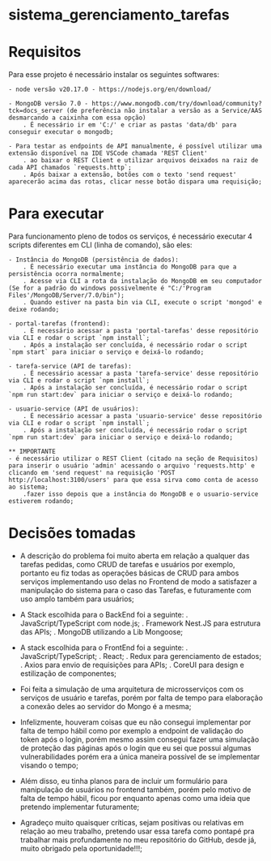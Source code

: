 # sistema_gerenciamento_tarefas

Requisitos
==========
Para esse projeto é necessário instalar os seguintes softwares: 

    - node versão v20.17.0 - https://nodejs.org/en/download/
    
    - MongoDB versão 7.0 - https://www.mongodb.com/try/download/community?tck=docs_server (de preferência não instalar a versão as a Service/AAS desmarcando a caixinha com essa opção)
        . É necessário ir em 'C:/' e criar as pastas 'data/db' para conseguir executar o mongodb;

    - Para testar as endpoints de API manualmente, é possível utilizar uma extensão disponível na IDE VSCode chamada 'REST Client'
        . ao baixar o REST Client e utilizar arquivos deixados na raiz de cada API chamados `requests.http`;
        . Após baixar a extensão, botões com o texto 'send request' aparecerão acima das rotas, clicar nesse botão dispara uma requisição;

Para executar
=============
Para funcionamento pleno de todos os serviços, é necessário executar 4 scripts diferentes em CLI (linha de comando), são eles:

    - Instância do MongoDB (persistência de dados):
        . É necessário executar uma instância do MongoDB para que a persistência ocorra normalmente;
        . Acesse via CLI a rota da instalação do MongoDB em seu computador (Se for a padrão do windows possivelmente é "C:/'Program Files'/MongoDB/Server/7.0/bin");
        . Quando estiver na pasta bin via CLI, execute o script 'mongod' e deixe rodando; 
    
    - portal-tarefas (frontend):
        . É necessário acessar a pasta 'portal-tarefas' desse repositório via CLI e rodar o script `npm install`;
        . Após a instalação ser concluída, é necessário rodar o script `npm start` para iniciar o serviço e deixá-lo rodando;
    
    - tarefa-service (API de tarefas):
        . É necessário acessar a pasta 'tarefa-service' desse repositório via CLI e rodar o script `npm install`;
        . Após a instalação ser concluída, é necessário rodar o script `npm run start:dev` para iniciar o serviço e deixá-lo rodando;

    - usuario-service (API de usuários):
        . É necessário acessar a pasta 'usuario-service' desse repositório via CLI e rodar o script `npm install`;
        . Após a instalação ser concluída, é necessário rodar o script `npm run start:dev` para iniciar o serviço e deixá-lo rodando;

    ** IMPORTANTE
    - é necessário utilizar o REST Client (citado na seção de Requisitos) para inserir o usuário 'admin' acessando o arquivo 'requests.http' e clicando em 'send request' na requisição 'POST http://localhost:3100/users' para que essa sirva como conta de acesso ao sistema;
        .fazer isso depois que a instância do MongoDB e o usuario-service estiverem rodando;

Decisões tomadas
================

- A descrição do problema foi muito aberta em relação a qualquer das tarefas pedidas, como CRUD de tarefas e usuários por exemplo, portanto eu fiz todas as operações básicas de CRUD para ambos serviços implementando uso delas no Frontend de modo a satisfazer a manipulação do sistema para o caso das Tarefas, e futuramente com uso amplo também para usuários;

- A Stack escolhida para o BackEnd foi a seguinte:
    . JavaScript/TypeScript com node.js;
    . Framework Nest.JS para estrutura das APIs;
    . MongoDB utilizando a Lib Mongoose;

- A stack escolhida para o FrontEnd foi a seguinte:
    . JavaScript/TypeScript;
    . React;
    . Redux para gerenciamento de estados;
    . Axios para envio de requisições para APIs;
    . CoreUI para design e estilização de componentes;

- Foi feita a simulação de uma arquitetura de microsserviços com os serviços de usuário e tarefas, porém por falta de tempo para elaboração a conexão deles ao servidor do Mongo é a mesma;

- Infelizmente, houveram coisas que eu não consegui implementar por falta de tempo hábil como por exemplo a endpoint de validação do token após o login, porém mesmo assim consegui fazer uma simulação de proteção das páginas após o login que eu sei que possui algumas vulnerabilidades porém era a única maneira possível de se implementar visando o tempo;

- Além disso, eu tinha planos para de incluir um formulário para manipulação de usuários no frontend também, porém pelo motivo de falta de tempo hábil, ficou por enquanto apenas como uma ideia que pretendo implementar futuramente;

- Agradeço muito quaisquer críticas, sejam positivas ou relativas em relação ao meu trabalho, pretendo usar essa tarefa como pontapé pra trabalhar mais profundamente no meu repositório do GitHub, desde já, muito obrigado pela oportunidade!!!;